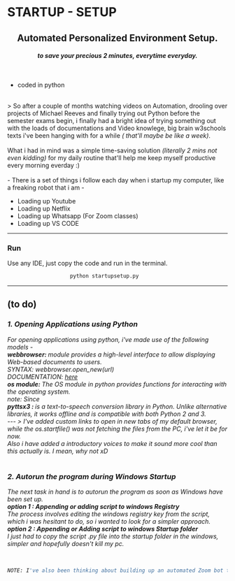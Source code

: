# STARTUP - SETUP
<h2 align="center"> Automated Personalized Environment Setup.
<br> <h4 align="center"> <i>to save your precious 2 minutes, everytime everyday.</i> </h3> </h4>
<br>

* coded in python
<br>
>    So after a couple of months watching videos on Automation, drooling over projects of Michael Reeves and finally trying out Python before the semester exams begin, i finally had a bright idea of trying something out with the loads of documentations and Video knowlege, big brain w3schools texts i've been hanging with for a while <i> ( that'll maybe be like a week)</i>.
<br>
<br>
What i had in mind was a simple time-saving solution <i>(literally 2 mins not even kidding) </i> for my daily routine that'll help me keep myself productive every morning everday :)
<br>
<br>
- There is a set of things i follow each day when i startup my computer, like a freaking robot that i am - 
<br>

* Loading up Youtube 
* Loading up Netflix
* Loading up Whatsapp (For Zoom classes)
* Loading up VS CODE 
---
  ### Run
  Use any IDE, just copy the code and run in the terminal. 
  ```bash
                      python startupsetup.py                 
  ``` 
  
---
 ## (to do)
<i>
<h3>1. Opening Applications using Python</h3>
For opening applications using python, i've made use of the following models - 
<br>
<b> webbrowser: <i></b> module provides a high-level interface to allow displaying Web-based documents to users.</i>
<br>SYNTAX: webbrowser.open_new(url) 
<br>DOCUMENTATION: <a href='https://docs.python.org/3/library/webbrowser.html'> here </a> <br>
<b>os module: </b> <i> The OS module in python provides functions for interacting with the operating system. </i>
<br> note: Since
<br>
<b>pyttsx3 : </b> <i>is a text-to-speech conversion library in Python. Unlike alternative libraries, it works offline and is compatible with both Python 2 and 3. </i>
<br>
---
> I've added custom links to open in new tabs of my default browser, while the os.startfile() was not fetching the files from the PC, i've let it be for now.
<br> Also i have added a introductory voices to make it sound more cool than this actually is.  I mean, why not xD

<br>
<br>
<h3>2. Autorun the program during Windows Startup</h3>
The next task in hand is to autorun the program as soon as Windows have been set up. 
<br><b> option 1 : Appending or adding script to windows Registry </b> 
<br>
The process involves editing the windows registry key from the script, which i was hesitant to do, so i wanted to look for a simpler approach.
<br>
<b> option 2 :  Appending or Adding script to windows Startup folder </b>
<br>
I just had to copy the script .py file into the startup folder in the windows, simpler and hopefully doesn't kill my pc.
<br>
<br>

  
  

```bash
                                       
NOTE: I've also been thinking about building up an automated Zoom bot that joins my classes and leaves on the time, or when the teacher says " I am ending the Class". I think itll cure my sleep schedule - maybe more if i could get my computer start up before a scheduled time and follow the entire class routine, smh.
  ``` 
